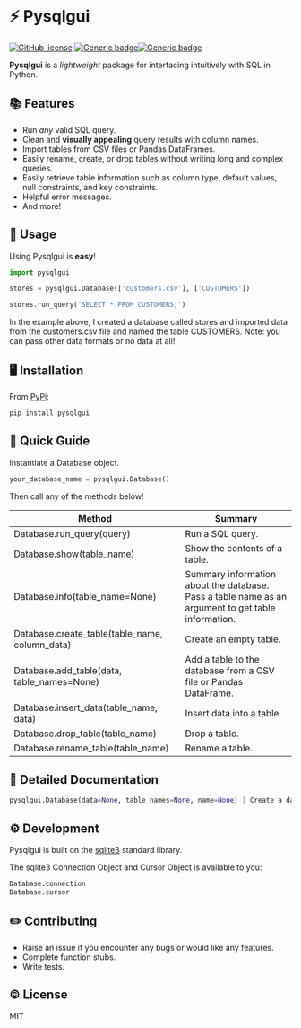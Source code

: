 # :zap: Pysqlgui
[![GitHub license](https://img.shields.io/github/license/Naereen/StrapDown.js.svg)](https://github.com/atc2146/pysqlgui/blob/master/LICENSE.txt) [![Generic badge](https://img.shields.io/badge/made_with-python-blue.svg)](https://www.python.org/)[![Generic badge](https://img.shields.io/badge/open_source-awesome-success.svg)](https://github.com/atc2146)   
  
**Pysqlgui** is a *lightweight* package for interfacing intuitively with SQL in Python.

## :books: Features

  - Run *any* valid SQL query.
  - Clean and **visually appealing** query results with column names.
  - Import tables from CSV files or Pandas DataFrames. 
  - Easily rename, create, or drop tables without writing long and complex queries.
  - Easily retrieve table information such as column type, default values, null constraints, and key constraints.
  - Helpful error messages.
  - And more!


## :memo: Usage

Using Pysqlgui is **easy**!

```python
import pysqlgui

stores = pysqlgui.Database(['customers.csv'], ['CUSTOMERS'])

stores.run_query('SELECT * FROM CUSTOMERS;')

```

In the example above, I created a database called stores and imported data from the customers.csv file and named the table CUSTOMERS.  Note: you can pass other data formats or no data at all!


## :desktop_computer: Installation

From [PyPi](https://pypi.org/project/pysqlgui "A lightweight and intuitive package to interface with SQL in Python."):

```python
pip install pysqlgui
```


## :book: Quick Guide 

Instantiate a Database object.

```python
your_database_name = pysqlgui.Database()
```
Then call any of the methods below!


| Method | Summary |
| ------ | ------ |
| Database.run_query(query) | Run a SQL query. |
| Database.show(table_name) | Show the contents of a table. |
| Database.info(table_name=None) | Summary information about the database. Pass a table name as an argument to get table information. |
| Database.create_table(table_name, column_data) | Create an empty table. |
| Database.add_table(data, table_names=None) | Add a table to the database from a CSV file or Pandas DataFrame. |
| Database.insert_data(table_name, data) | Insert data into a table. |
| Database.drop_table(table_name) | Drop a table. |
| Database.rename_table(table_name) | Rename a table. |

## :page_facing_up: Detailed Documentation

```python
pysqlgui.Database(data=None, table_names=None, name=None) | Create a database. 
```


## :gear: Development

Pysqlgui is built on the [sqlite3](https://docs.python.org/3/library/sqlite3.html) standard library.

The sqlite3 Connection Object and Cursor Object is available to you:

```python
Database.connection
Database.cursor
```

## :pencil2: Contributing

* Raise an issue if you encounter any bugs or would like any features.
* Complete function stubs.
* Write tests.

## :copyright: License

MIT

